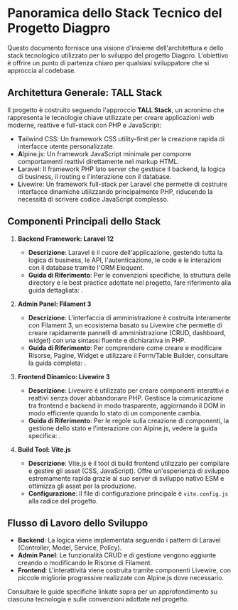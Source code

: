 # Panoramica dello Stack Tecnico del Progetto Diagpro

Questo documento fornisce una visione d'insieme dell'architettura e dello stack tecnologico utilizzato per lo sviluppo del progetto Diagpro. L'obiettivo è offrire un punto di partenza chiaro per qualsiasi sviluppatore che si approccia al codebase.

## Architettura Generale: TALL Stack

Il progetto è costruito seguendo l'approccio **TALL Stack**, un acronimo che rappresenta le tecnologie chiave utilizzate per creare applicazioni web moderne, reattive e full-stack con PHP e JavaScript:

- **T**ailwind CSS: Un framework CSS utility-first per la creazione rapida di interfacce utente personalizzate.
- **A**lpine.js: Un framework JavaScript minimale per comporre comportamenti reattivi direttamente nel markup HTML.
- **L**aravel: Il framework PHP lato server che gestisce il backend, la logica di business, il routing e l'interazione con il database.
- **L**ivewire: Un framework full-stack per Laravel che permette di costruire interfacce dinamiche utilizzando principalmente PHP, riducendo la necessità di scrivere codice JavaScript complesso.

## Componenti Principali dello Stack

1.  **Backend Framework: Laravel 12**
    - **Descrizione**: Laravel è il cuore dell'applicazione, gestendo tutta la logica di business, le API, l'autenticazione, le code e le interazioni con il database tramite l'ORM Eloquent.
    - **Guida di Riferimento**: Per le convenzioni specifiche, la struttura delle directory e le best practice adottate nel progetto, fare riferimento alla guida dettagliata: <mcfile path=".trae/rules/laravel_rules.md" name="laravel_rules.md"></mcfile>.

2.  **Admin Panel: Filament 3**
    - **Descrizione**: L'interfaccia di amministrazione è costruita interamente con Filament 3, un ecosistema basato su Livewire che permette di creare rapidamente pannelli di amministrazione (CRUD, dashboard, widget) con una sintassi fluente e dichiarativa in PHP.
    - **Guida di Riferimento**: Per comprendere come creare e modificare Risorse, Pagine, Widget e utilizzare il Form/Table Builder, consultare la guida completa: <mcfile path=".trae/rules/filament_rules.md" name="filament_rules.md"></mcfile>.

3.  **Frontend Dinamico: Livewire 3**
    - **Descrizione**: Livewire è utilizzato per creare componenti interattivi e reattivi senza dover abbandonare PHP. Gestisce la comunicazione tra frontend e backend in modo trasparente, aggiornando il DOM in modo efficiente quando lo stato di un componente cambia.
    - **Guida di Riferimento**: Per le regole sulla creazione di componenti, la gestione dello stato e l'interazione con Alpine.js, vedere la guida specifica: <mcfile path=".trae/rules/livewire_rules.md" name="livewire_rules.md"></mcfile>.

4.  **Build Tool: Vite.js**
    - **Descrizione**: Vite.js è il tool di build frontend utilizzato per compilare e gestire gli asset (CSS, JavaScript). Offre un'esperienza di sviluppo estremamente rapida grazie al suo server di sviluppo nativo ESM e ottimizza gli asset per la produzione.
    - **Configurazione**: Il file di configurazione principale è `vite.config.js` alla radice del progetto.

## Flusso di Lavoro dello Sviluppo

- **Backend**: La logica viene implementata seguendo i pattern di Laravel (Controller, Model, Service, Policy).
- **Admin Panel**: Le funzionalità CRUD e di gestione vengono aggiunte creando o modificando le Risorse di Filament.
- **Frontend**: L'interattività viene costruita tramite componenti Livewire, con piccole migliorie progressive realizzate con Alpine.js dove necessario.

Consultare le guide specifiche linkate sopra per un approfondimento su ciascuna tecnologia e sulle convenzioni adottate nel progetto.